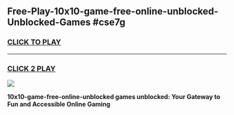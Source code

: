 
## Free-Play-10x10-game-free-online-unblocked-Unblocked-Games #cse7g
<h3>
<a href="https://news.freeplayer.one?title=10x10-game-free-online-unblocked&ref=8M">CLICK TO PLAY</a></h3>
<hr>

<h3>
<a href="https://news.freeplayer.one?title=10x10-game-free-online-unblocked&ref=8M">CLICK 2 PLAY</a>
  
</h3>

<a href="https://news.freeplayer.one?title=10x10-game-free-online-unblocked&ref=8M"><img src="https://clearcache.store/games.png"></a>


**10x10-game-free-online-unblocked games unblocked: Your Gateway to Fun and Accessible Online Gaming**
